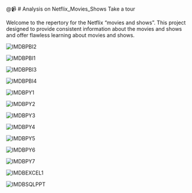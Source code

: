 @📹 # Analysis on Netflix_Movies_Shows
Take a tour

Welcome to the repertory for the Netflix “movies and shows”. This project designed to provide consistent information about the movies and shows and offer flawless learning about movies and shows.


![IMDBPBI2](https://github.com/user-attachments/assets/1ae30748-5605-4e1f-8ff4-cdbf1ccf5518)


![IMDBPBI1](https://github.com/user-attachments/assets/fcb9c436-d623-41d1-8506-72cb27e85014)


![IMDBPBI3](https://github.com/user-attachments/assets/a5aac170-79bb-471d-b2fc-d5c1eddecdb7)


![IMDBPBI4](https://github.com/user-attachments/assets/50a4ce22-a379-406e-8796-a06c5756e4e3)


![IMDBPY1](https://github.com/user-attachments/assets/a3017001-2833-44ce-88ed-e2ddc56e647d)


![IMDBPY2](https://github.com/user-attachments/assets/dfcb3a9c-091f-4808-866d-701ae4a4f1d7)


![IMDBPY3](https://github.com/user-attachments/assets/e2813e31-4fe0-4186-9c26-287e1efc96a3)


![IMDBPY4](https://github.com/user-attachments/assets/f257a936-4860-4fb4-8a7e-d771c33dd5f2)


![IMDBPY5](https://github.com/user-attachments/assets/d52b6e13-6259-432e-ba34-bbc29705be3d)


![IMDBPY6](https://github.com/user-attachments/assets/77fa05ca-39d6-42a4-a725-1429ef1cc798)


![IMDBPY7](https://github.com/user-attachments/assets/800d768b-acd7-4acf-a568-30166fca4f69)


![IMDBEXCEL1](https://github.com/user-attachments/assets/faafff0f-1111-4e95-9427-f87649adf1b8)


![IMDBSQLPPT](https://github.com/user-attachments/assets/672933a9-2b34-45e7-8e64-24200f1f0ea4)






